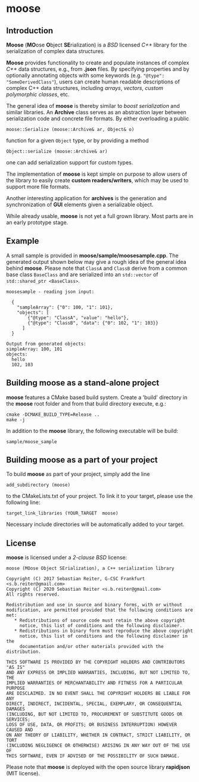 # moose
## Introduction
**Moose** (**MO**ose **O**bject **SE**rialization) is a *BSD* licensed *C++* library for the serialization of complex data structures.

**Moose** provides functionality to create and populate instances of complex *C++* data structures, e.g., from **.json** files.
By specifying properties and by optionally annotating objects with some keywords (e.g. ```"@type": "SomeDerivedClass"```), users can create human readable
descriptions of complex C++ data structures, including *arrays*, *vectors*, *custom polymorphic classes*, etc.

The general idea of **moose** is thereby similar to _boost serialization_ and similar libraries.
An **Archive** class serves as an abstraction layer between serialization code and concrete file formats.
By either overloading a public

    moose::Serialize (moose::Archive& ar, Object& o)

function for a given ```Object``` type, or by providing a method

    Object::serialize (moose::Archive& ar)

one can add serialization support for custom types.

The implementation of **moose** is kept simple on purpose to allow users of the library to easily create **custom readers/writers**, which may be used to support more file formats.

Another interesting application for **archives** is the generation and synchronization of **GUI** elements given a serializable object.

While already usable, **moose** is not yet a full grown library. Most parts are in an early prototype stage.

## Example
A small sample is provided in **moose/sample/moosesample.cpp**. The generated output shown below may give a rough idea of the general idea behind **moose**.
Please note that ```ClassA``` and ```ClassB``` derive from a common base class ```BaseClass``` and are serialized into an ```std::vector``` of ```std::shared_ptr <BaseClass>```.

    moosesample - reading json input:
    
      {
        "sampleArray": {"0": 100, "1": 101},
        "objects": [
            {"@type": "ClassA", "value": "hello"},
            {"@type": "ClassB", "data": {"0": 102, "1": 103}}
          ]
      }
    
    Output from generated objects:
    simpleArray: 100, 101
    objects:
      hello
      102, 103

## Building moose as a stand-alone project
**moose** features a CMake based build system. Create a 'build' directory in the **moose** root folder and from that build directory execute, e.g.:

    cmake -DCMAKE_BUILD_TYPE=Release ..
    make -j

In addition to the **moose** library, the following executable will be build:

    sample/moose_sample

## Building moose as a part of your project
To build **moose** as part of your project, simply add the line
    
    add_subdirectory (moose)

to the CMakeLists.txt of your project. To link it to your target, please use the following line:

    target_link_libraries (YOUR_TARGET  moose)

Necessary include directories will be automatically added to your target.

## License
**moose** is licensed under a *2-clause BSD* license:

    moose (MOose Object SErialization), a C++ serialization library
    
    Copyright (C) 2017 Sebastian Reiter, G-CSC Frankfurt <s.b.reiter@gmail.com>
    Copyright (C) 2020 Sebastian Reiter <s.b.reiter@gmail.com>
    All rights reserved.
    
    Redistribution and use in source and binary forms, with or without
    modification, are permitted provided that the following conditions are met:
       * Redistributions of source code must retain the above copyright
         notice, this list of conditions and the following disclaimer.
       * Redistributions in binary form must reproduce the above copyright
         notice, this list of conditions and the following disclaimer in the
         documentation and/or other materials provided with the distribution.
    
    THIS SOFTWARE IS PROVIDED BY THE COPYRIGHT HOLDERS AND CONTRIBUTORS "AS IS"
    AND ANY EXPRESS OR IMPLIED WARRANTIES, INCLUDING, BUT NOT LIMITED TO, THE
    IMPLIED WARRANTIES OF MERCHANTABILITY AND FITNESS FOR A PARTICULAR PURPOSE
    ARE DISCLAIMED. IN NO EVENT SHALL THE COPYRIGHT HOLDERS BE LIABLE FOR ANY
    DIRECT, INDIRECT, INCIDENTAL, SPECIAL, EXEMPLARY, OR CONSEQUENTIAL DAMAGES
    (INCLUDING, BUT NOT LIMITED TO, PROCUREMENT OF SUBSTITUTE GOODS OR SERVICES;
    LOSS OF USE, DATA, OR PROFITS; OR BUSINESS INTERRUPTION) HOWEVER CAUSED AND
    ON ANY THEORY OF LIABILITY, WHETHER IN CONTRACT, STRICT LIABILITY, OR TORT
    (INCLUDING NEGLIGENCE OR OTHERWISE) ARISING IN ANY WAY OUT OF THE USE OF
    THIS SOFTWARE, EVEN IF ADVISED OF THE POSSIBILITY OF SUCH DAMAGE.
Please note that **moose** is deployed with the open source library **rapidjson** (MIT license).
